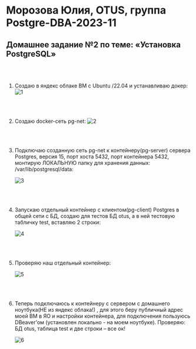 # Морозова Юлия, OTUS, группа Postgre-DBA-2023-11

## Домашнее задание №2 по теме: «Установка PostgreSQL»

<br/><br/>

1. Создаю в яндекс облаке ВМ с Ubuntu /22.04 и устанавливаю докер:
    ![1](https://github.com/Y-M-Morozova/2_homework_Morozova_Yulia/assets/153178571/e3fdc6b3-6bf9-468e-acfa-3b6a4e7728ef)

<br/><br/>

2.	Создаю docker-сеть pg-net:
    ![2](https://github.com/Y-M-Morozova/2_homework_Morozova_Yulia/assets/153178571/0b15e7ca-08d3-44c3-962d-5637c1de0fc5)

<br/><br/>


3.	Подключаю созданную сеть pg-net к контейнеру(pg-server) сервера Postgres, версия 15, порт хоста 5432, порт контейнера 5432, монтирую ЛОКАЛЬНУЮ папку для хранения данных: /var/lib/postgresql/data:

    ![3](https://github.com/Y-M-Morozova/2_homework_Morozova_Yulia/assets/153178571/18c1028a-dc40-4e27-a918-f0046f21f813)

<br/><br/>

4.	Запускаю отдельный контейнер с клиентом(pg-client) Postgres в общей сети c БД, создаю для тестов БД otus, а в ней тестовую табличку test, вставляю 2 строки:

    ![4](https://github.com/Y-M-Morozova/2_homework_Morozova_Yulia/assets/153178571/63b89f4b-fb18-4458-87cf-59501afbaec2)


<br/><br/>

5.	Проверяю наш отдельный контейнер:

    ![5](https://github.com/Y-M-Morozova/2_homework_Morozova_Yulia/assets/153178571/1a2428ba-864e-4152-8068-99c48236a39a)

   <br/><br/>

   
6.	Теперь подключаюсь к контейнеру с сервером с домашнего ноутбука(НЕ из яндекс облака!) , для этого беру публичный адрес моей ВМ в ЯО и настройки контейнера, для подключения пользуюсь DBeaver’ом (установлен локально - на моем ноутбуке). Проверяю: БД otus, таблица test и две строки – все ок!

    ![6](https://github.com/Y-M-Morozova/2_homework_Morozova_Yulia/assets/153178571/8e1a1480-b430-45ee-9421-612fa8c16991)

<br/><br/>
